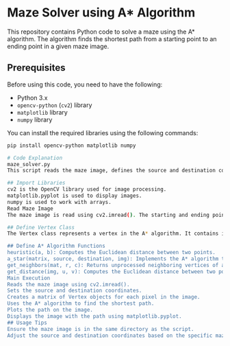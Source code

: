 # Maze Solver using A* Algorithm

This repository contains Python code to solve a maze using the A* algorithm. The algorithm finds the shortest path from a starting point to an ending point in a given maze image.

## Prerequisites

Before using this code, you need to have the following:

- Python 3.x
- `opencv-python` (`cv2`) library
- `matplotlib` library
- `numpy` library

You can install the required libraries using the following commands:

```bash
pip install opencv-python matplotlib numpy

# Code Explanation
maze_solver.py
This script reads the maze image, defines the source and destination coordinates, and then uses the A* algorithm to find the shortest path. The path is plotted on the image, and the image with the path is displayed.

## Import Libraries
cv2 is the OpenCV library used for image processing.
matplotlib.pyplot is used to display images.
numpy is used to work with arrays.
Read Maze Image
The maze image is read using cv2.imread(). The starting and ending points are defined using pixel coordinates obtained from the provided maze coordinates.

## Define Vertex Class
The Vertex class represents a vertex in the A* algorithm. It contains information about the vertex's coordinates, distance (d) from the source, parent vertex coordinates, and whether it has been processed.

## Define A* Algorithm Functions
heuristic(a, b): Computes the Euclidean distance between two points.
a_star(matrix, source, destination, img): Implements the A* algorithm to find the shortest path from the source to the destination.
get_neighbors(mat, r, c): Returns unprocessed neighboring vertices of a given vertex.
get_distance(img, u, v): Computes the Euclidean distance between two points based on RGB values.
Main Execution
Reads the maze image using cv2.imread().
Sets the source and destination coordinates.
Creates a matrix of Vertex objects for each pixel in the image.
Uses the A* algorithm to find the shortest path.
Plots the path on the image.
Displays the image with the path using matplotlib.pyplot.
## Usage Tips
Ensure the maze image is in the same directory as the script.
Adjust the source and destination coordinates based on the specific maze image.
